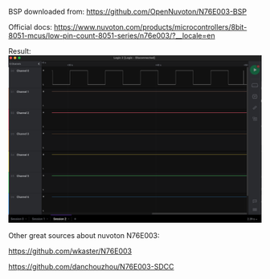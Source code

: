 BSP downloaded from:
https://github.com/OpenNuvoton/N76E003-BSP

Official docs:
https://www.nuvoton.com/products/microcontrollers/8bit-8051-mcus/low-pin-count-8051-series/n76e003/?__locale=en

Result:
![alt Nice image](https://raw.githubusercontent.com/marmolak/hello-nuvoton/master/docs/imgs/logic.png)

Other great sources about nuvoton N76E003:

https://github.com/wkaster/N76E003

https://github.com/danchouzhou/N76E003-SDCC
